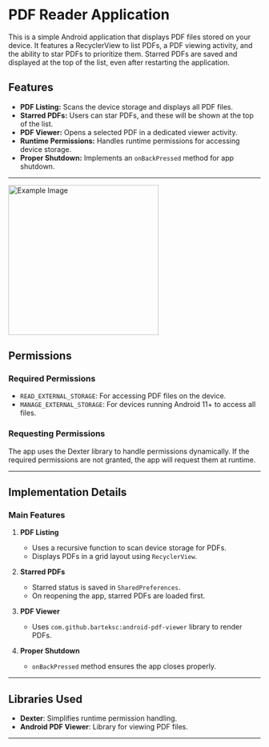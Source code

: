 # PDF Reader Application

This is a simple Android application that displays PDF files stored on your device. It features a RecyclerView to list PDFs, a PDF viewing activity, and the ability to star PDFs to prioritize them. Starred PDFs are saved and displayed at the top of the list, even after restarting the application.

## Features

- **PDF Listing:** Scans the device storage and displays all PDF files.
- **Starred PDFs:** Users can star PDFs, and these will be shown at the top of the list.
- **PDF Viewer:** Opens a selected PDF in a dedicated viewer activity.
- **Runtime Permissions:** Handles runtime permissions for accessing device storage.
- **Proper Shutdown:** Implements an `onBackPressed` method for app shutdown.

---

<img src="https://github.com/user-attachments/assets/9b43c001-d36f-4269-9af2-dd14f61d32a5" alt="Example Image" width="300">

## Permissions

### Required Permissions

- `READ_EXTERNAL_STORAGE`: For accessing PDF files on the device.
- `MANAGE_EXTERNAL_STORAGE`: For devices running Android 11+ to access all files.

### Requesting Permissions

The app uses the Dexter library to handle permissions dynamically. If the required permissions are not granted, the app will request them at runtime.

---

## Implementation Details

### Main Features

1. **PDF Listing**
   - Uses a recursive function to scan device storage for PDFs.
   - Displays PDFs in a grid layout using `RecyclerView`.

2. **Starred PDFs**
   - Starred status is saved in `SharedPreferences`.
   - On reopening the app, starred PDFs are loaded first.

3. **PDF Viewer**
   - Uses `com.github.barteksc:android-pdf-viewer` library to render PDFs.

4. **Proper Shutdown**
   - `onBackPressed` method ensures the app closes properly.

---

## Libraries Used

- **Dexter**: Simplifies runtime permission handling.
- **Android PDF Viewer**: Library for viewing PDF files.

---
